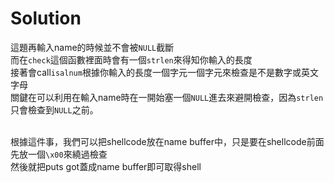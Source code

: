 # Solution
這題再輸入name的時候並不會被`NULL`截斷 <br/>
而在`check`這個函數裡面時會有一個`strlen`來得知你輸入的長度 <br/>
接著會call`isalnum`根據你輸入的長度一個字元一個字元來檢查是不是數字或英文字母 <br/>
關鍵在可以利用在輸入name時在一開始塞一個`NULL`進去來避開檢查，因為`strlen`只會檢查到`NULL`之前。 <br/><br/>

根據這件事，我們可以把shellcode放在name buffer中，只是要在shellcode前面先放一個`\x00`來繞過檢查 <br/>
然後就把puts got蓋成name buffer即可取得shell
